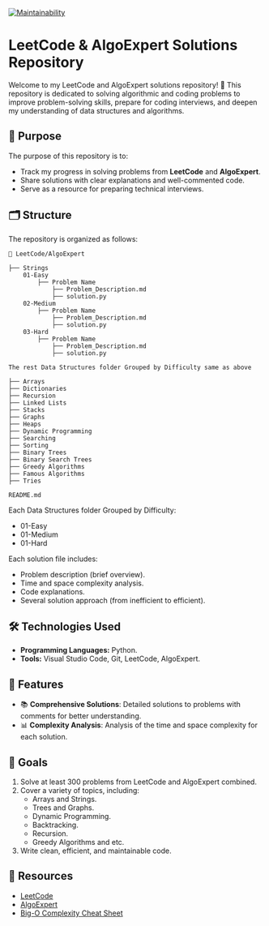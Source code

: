 [![Maintainability](https://api.codeclimate.com/v1/badges/74d1c3aa9471f0d344c2/maintainability)](https://codeclimate.com/github/isa-nurbek/leet-code-challenges/maintainability)

# LeetCode & AlgoExpert Solutions Repository

Welcome to my LeetCode and AlgoExpert solutions repository! 🎯 This repository is dedicated to solving algorithmic and coding problems to improve problem-solving skills, prepare for coding interviews, and deepen my understanding of data structures and algorithms.

## 📌 Purpose

The purpose of this repository is to:

- Track my progress in solving problems from **LeetCode** and **AlgoExpert**.
- Share solutions with clear explanations and well-commented code.
- Serve as a resource for preparing technical interviews.

## 🗂️ Structure

The repository is organized as follows:

```plaintext
📂 LeetCode/AlgoExpert

├── Strings
    01-Easy
        ├── Problem Name
            ├── Problem_Description.md
            ├── solution.py
    02-Medium
        ├── Problem Name
            ├── Problem_Description.md
            ├── solution.py
    03-Hard
        ├── Problem Name
            ├── Problem_Description.md
            ├── solution.py

The rest Data Structures folder Grouped by Difficulty same as above

├── Arrays
├── Dictionaries
├── Recursion
├── Linked Lists
├── Stacks
├── Graphs
├── Heaps
├── Dynamic Programming
├── Searching
├── Sorting
├── Binary Trees
├── Binary Search Trees
├── Greedy Algorithms
├── Famous Algorithms
├── Tries

README.md
```

Each Data Structures folder Grouped by Difficulty:

- 01-Easy
- 01-Medium
- 01-Hard

Each solution file includes:

- Problem description (brief overview).
- Time and space complexity analysis.
- Code explanations.
- Several solution approach (from inefficient to efficient).

## 🛠️ Technologies Used

- **Programming Languages:** Python.
- **Tools:** Visual Studio Code, Git, LeetCode, AlgoExpert.

## 📝 Features

- 📚 **Comprehensive Solutions**: Detailed solutions to problems with comments for better understanding.
- 📊 **Complexity Analysis**: Analysis of the time and space complexity for each solution.

## 🚀 Goals

1. Solve at least 300 problems from LeetCode and AlgoExpert combined.
2. Cover a variety of topics, including:
    - Arrays and Strings.
    - Trees and Graphs.
    - Dynamic Programming.
    - Backtracking.
    - Recursion.
    - Greedy Algorithms and etc.
3. Write clean, efficient, and maintainable code.

## 🔗 Resources

- [LeetCode](https://leetcode.com/)
- [AlgoExpert](https://www.algoexpert.io/)
- [Big-O Complexity Cheat Sheet](https://www.bigocheatsheet.com/)
